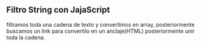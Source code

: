 ## Filtro String con JajaScript

filtramos toda una cadena de texto y convertimos en array, posteriormente buscamos un link para convertilo en un anclaje(HTML)
posteriormente unir toda la cadena.